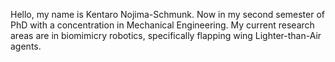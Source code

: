 Hello, my name is Kentaro Nojima-Schmunk. Now in my second semester of PhD with a concentration in Mechanical Engineering. My current research areas are in biomimicry robotics, specifically flapping wing Lighter-than-Air agents. 